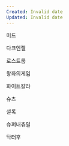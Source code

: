 ```yaml
---
Created: Invalid date
Updated: Invalid date
---
```

미드

다크엔젤

로스트룸

왕좌의게임

화이트칼라

슈츠

셜록

슈퍼내츄럴

닥터후